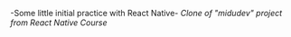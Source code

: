 -Some little initial practice with React Native-
*Clone of "midudev" project from React Native Course*

